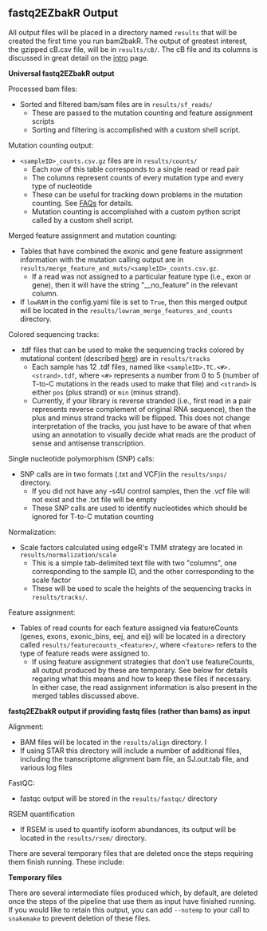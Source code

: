 ## fastq2EZbakR Output

All output files will be placed in a directory named `results` that will be created the first time you run bam2bakR. The output of greatest interest, the gzipped cB.csv file, will be in `results/cB/`. The cB file and its columns is discussed in great detail on the [intro](index.md) page.

**Universal fastq2EZbakR output**

Processed bam files:

* Sorted and filtered bam/sam files are in `results/sf_reads/`
  - These are passed to the mutation counting and feature assignment scripts
  - Sorting and filtering is accomplished with a custom shell script.

Mutation counting output:

* `<sampleID>_counts.csv.gz` files are in `results/counts/`
  - Each row of this table corresponds to a single read or read pair
  - The columns represent counts of every mutation type and every type of nucleotide
  - These can be useful for tracking down problems in the mutation counting. See [FAQs](faqs.md) for details.
  - Mutation counting is accomplished with a custom python script called by a custom shell script.

Merged feature assignment and mutation counting:

* Tables that have combined the exonic and gene feature assignment information with the mutation calling output are in `results/merge_feature_and_muts/<sampleID>_counts.csv.gz`. 
  - If a read was not assigned to a particular feature type (i.e., exon or gene), then it will have the string "__no_feature" in the relevant column.
* If `lowRAM` in the config.yaml file is set to `True`, then this merged output will be located in the `results/lowram_merge_features_and_counts` directory.


Colored sequencing tracks:

* .tdf files that can be used to make the sequencing tracks colored by mutational content (described [here](tracks.md)) are in `results/tracks`
  - Each sample has 12 .tdf files, named like `<sampleID>.TC.<#>.<strand>.tdf`, where `<#>` represents a number from 0 to 5 (number of T-to-C mutations in the reads used to make that file) and `<strand>` is either `pos` (plus strand) or `min` (minus strand).
  - Currently, if your library is reverse stranded (i.e., first read in a pair represents reverse complement of original RNA sequence), then the plus and minus strand tracks will be flipped. This does not change interpretation of the tracks, you just have to be aware of that when using an annotation to visually decide what reads are the 
  product of sense and antisense transcription.

Single nucleotide polymorphism (SNP) calls:

* SNP calls are in two formats (.txt and VCF)in the `results/snps/` directory.
  - If you did not have any -s4U control samples, then the .vcf file will not exist and the .txt file will be empty
  - These SNP calls are used to identify nucleotides which should be ignored for T-to-C mutation counting

Normalization:

* Scale factors calculated using edgeR's TMM strategy are located in `results/normalization/scale`
  - This is a simple tab-delimited text file with two "columns", one corresponding to the sample ID, and the other corresponding to the scale factor
  - These will be used to scale the heights of the sequencing tracks in `results/tracks/`.

Feature assignment:

* Tables of read counts for each feature assigned via featureCounts (genes, exons, exonic_bins, eej, and eij) will be located in a directory called `results/featurecounts_<feature>/`, where `<feature>` refers to the type of feature reads were assigned to.
  - If using feature assignment strategies that don't use featureCounts, all output produced by these are temporary. See below for details regaring what this means and how to keep these files if necessary. In either case, the read assignment information is also present in the merged tables discussed above.

**fastq2EZbakR output if providing fastq files (rather than bams) as input**

Alignment:

* BAM files will be located in the `results/align` directory. I
* If using STAR this directory will include a number of additional files, including the transcriptome alignment bam file, an SJ.out.tab file, and various log files

FastQC:

* fastqc output will be stored in the `results/fastqc/` directory

RSEM quantification

* If RSEM is used to quantify isoform abundances, its output will be located in the `results/rsem/` directory.

There are several temporary files that are deleted once the steps requiring them finish running. These include:

**Temporary files**

There are several intermediate files produced which, by default, are deleted once the steps of the pipeline that use them as input have finished running. If you would like to retain this output, you can add `--notemp` to your call to `snakemake` to prevent deletion of these files.

